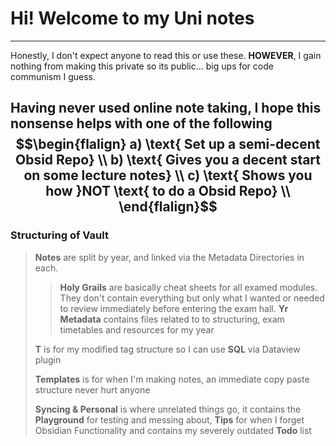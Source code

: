 # Hi! Welcome to my Uni notes 
---

Honestly, I don't expect anyone to read this or use these. **HOWEVER**, I gain nothing from making this private so its public... big ups for code communism I guess. 

Having never used online note taking, I hope this nonsense helps with one of the following
$$\begin{flalign}
a) \text{ Set up a semi-decent Obsid Repo} \\
b) \text{ Gives you a decent start on some lecture notes} \\
c) \text{ Shows you how }NOT \text{ to do a Obsid Repo} \\
\end{flalign}$$
---
### Structuring of Vault
> **Notes** are split by year, and linked via the Metadata Directories in each. 
> > **Holy Grails** are basically cheat sheets for all examed modules. They don't contain everything but only what I wanted or needed to review immediately before entering the exam hall.
> > **Yr Metadata** contains files related to to structuring, exam timetables and resources for my year
> 
> **T** is for my modified tag structure so I can use **SQL** via Dataview plugin 
> 
> **Templates** is for when I'm making notes, an immediate copy paste structure never hurt anyone
> 
> **Syncing & Personal** is where unrelated things go, it contains the **Playground** for testing and messing about, **Tips** for when I forget Obsidian Functionality and contains my severely outdated **Todo** list
